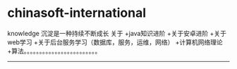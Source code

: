 # chinasoft-international
knowledge
沉淀是一种持续不断成长
关于
+java知识进阶
+关于安卓进阶
+关于web学习
+关于后台服务学习（数据库，服务，运维，网络）
+计算机网络理论+算法。。。。。。。。。。。。。。。。。。。。。。。。
________________________________________________________________________________________________________________________________________
